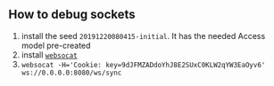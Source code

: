 ## How to debug sockets

1. install the seed `20191220080415-initial`. It has the needed Access model pre-created
2. install [`websocat`](https://github.com/vi/websocat)
3. `websocat -H='Cookie: key=9dJFMZADdoYhJ8E2SUxC0KLW2qYW3EaOyv6' ws://0.0.0.0:8080/ws/sync`
